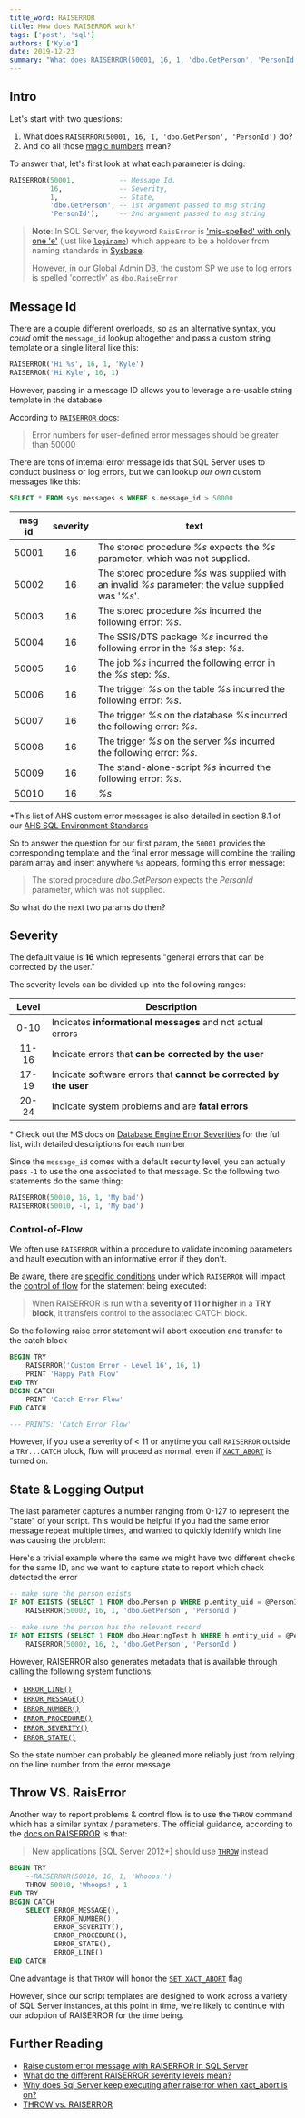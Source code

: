 ```yaml
---
title_word: RAISERROR
title: How does RAISERROR work?
tags: ['post', 'sql']
authors: ['Kyle']
date: 2019-12-23
summary: "What does RAISERROR(50001, 16, 1, 'dbo.GetPerson', 'PersonId') do and what do all those magic numbers mean?"
---
```


## Intro

Let's start with two questions:

1. What does `RAISERROR(50001, 16, 1, 'dbo.GetPerson', 'PersonId')` do?  
2. And do all those [magic numbers](https://en.wikipedia.org/wiki/Magic_number_(programming)) mean?

To answer that, let's first look at what each parameter is doing:

```sql
RAISERROR(50001,           -- Message Id.  
          16,              -- Severity,  
          1,               -- State,  
          'dbo.GetPerson', -- 1st argument passed to msg string
          'PersonId');     -- 2nd argument passed to msg string
```

> **Note**: In SQL Server, the keyword `RaisError` is ['mis-spelled' with only one 'e'](https://stackoverflow.com/q/2821082/1366033) (just like [`loginame`](https://stackoverflow.com/q/29877638/1366033)) which appears to be a holdover from naming standards in [Sysbase](https://en.wikipedia.org/wiki/Sybase).
> 
> However, in our Global Admin DB, the custom SP we use to log errors is spelled 'correctly' as `dbo.RaiseError`

## Message Id

There are a couple different overloads, so as an alternative syntax, you *could* omit the `message_id` lookup altogether and pass a custom string template or a single literal like this:

```sql
RAISERROR('Hi %s', 16, 1, 'Kyle')
RAISERROR('Hi Kyle', 16, 1)
```

However, passing in a message ID allows you to leverage a re-usable string template in the database.

According to [`RAISERROR` docs](https://docs.microsoft.com/en-us/sql/t-sql/language-elements/raiserror-transact-sql):

> Error numbers for user-defined error messages should be greater than 50000

There are tons of internal error message ids that SQL Server uses to conduct business or log errors, but we can lookup *our own* custom messages like this:

```sql
SELECT * FROM sys.messages s WHERE s.message_id > 50000
```

| msg id | severity | text                                                                                                    |
|:------:|:--------:|---------------------------------------------------------------------------------------------------------|
| 50001  |    16    | The stored procedure *%s* expects the *%s* parameter, which was not supplied.                           |
| 50002  |    16    | The stored procedure *%s* was supplied with an invalid *%s* parameter; the value supplied was '*%s*'.   |
| 50003  |    16    | The stored procedure *%s* incurred the following error: *%s*.                                           |
| 50004  |    16    | The SSIS/DTS package *%s* incurred the following error in the *%s* step: *%s*.                          |
| 50005  |    16    | The job *%s* incurred the following error in the *%s* step: *%s*.                                       |
| 50006  |    16    | The trigger *%s* on the table *%s* incurred the following error: *%s*.                                  |
| 50007  |    16    | The trigger *%s* on the database *%s* incurred the following error: *%s*.                               |
| 50008  |    16    | The trigger *%s* on the server *%s* incurred the following error: *%s*.                                 |
| 50009  |    16    | The stand-alone-script *%s* incurred the following error: *%s*.                                         |
| 50010  |    16    | *%s*                                                                                                    |

\*This list of AHS custom error messages is also detailed in section 8.1 of our [AHS SQL Environment Standards](https://confluence/download/attachments/13533262/AHS_SQL_EnvironmentStandards_v4.0.pdf)

So to answer the question for our first param, the `50001` provides the corresponding template and the final error message will combine the trailing param array and insert anywhere `%s` appears, forming this error message:

> The stored procedure *dbo.GetPerson* expects the *PersonId* parameter, which was not supplied.

So what do the next two params do then?

## Severity

The default value is **16** which represents "general errors that can be corrected by the user."

The severity levels can be divided up into the following ranges:

| Level | Description                                                           |
|:-----:|-----------------------------------------------------------------------|
| 0-10  | Indicates **informational messages** and not actual errors            |
| 11-16 | Indicate errors that **can be corrected by the user**                 |
| 17-19 | Indicate software errors that **cannot be corrected by the user**     |
| 20-24 | Indicate system problems and are **fatal errors**                     |

\* Check out the MS docs on [Database Engine Error Severities](https://docs.microsoft.com/en-us/sql/relational-databases/errors-events/database-engine-error-severities) for the full list, with detailed descriptions for each number

Since the `message_id` comes with a default security level, you can actually pass `-1` to use the one associated to that message.  So the following two statements do the same thing:

```sql
RAISERROR(50010, 16, 1, 'My bad')
RAISERROR(50010, -1, 1, 'My bad')
```


### Control-of-Flow

We often use `RAISERROR` within a procedure to validate incoming parameters and hault execution with an informative error if they don't.

Be aware, there are [specific conditions](https://docs.microsoft.com/en-us/sql/t-sql/language-elements/raiserror-transact-sql#remarks) under which `RAISERROR` will impact the [control of flow](https://docs.microsoft.com/en-us/sql/t-sql/language-elements/control-of-flow) for the statement being executed:

> When RAISERROR is run with a **severity of 11 or higher** in a **TRY block**, it transfers control to the associated CATCH block.

So the following raise error statement will abort execution and transfer to the catch block

```sql
BEGIN TRY
    RAISERROR('Custom Error - Level 16', 16, 1)
    PRINT 'Happy Path Flow'
END TRY
BEGIN CATCH
    PRINT 'Catch Error Flow'
END CATCH

--- PRINTS: 'Catch Error Flow'
```

However, if you use a severity of < 11 or anytime you call `RAISERROR` outside a `TRY...CATCH` block, flow will proceed as normal, even if [`XACT_ABORT`](https://docs.microsoft.com/en-us/sql/t-sql/statements/set-xact-abort-transact-sql) is turned on.



## State & Logging Output

The last parameter captures a number ranging from 0-127 to represent the "state" of your script.  This would be helpful if you had the same error message repeat multiple times, and wanted to quickly identify which line was causing the problem:

Here's a trivial example where the same we might have two different checks for the same ID, and we want to capture state to report which check detected the error

```SQL
-- make sure the person exists
IF NOT EXISTS (SELECT 1 FROM dbo.Person p WHERE p.entity_uid = @PersonId)
    RAISERROR(50002, 16, 1, 'dbo.GetPerson', 'PersonId')

-- make sure the person has the relevant record
IF NOT EXISTS (SELECT 1 FROM dbo.HearingTest h WHERE h.entity_uid = @PersonId)
    RAISERROR(50002, 16, 2, 'dbo.GetPerson', 'PersonId')
```

However, RAISERROR also generates metadata that is available through calling the following system functions:

* [`ERROR_LINE()`](https://docs.microsoft.com/en-us/sql/t-sql/functions/error-line-transact-sql)
* [`ERROR_MESSAGE()`](https://docs.microsoft.com/en-us/sql/t-sql/functions/error-message-transact-sql)
* [`ERROR_NUMBER()`](https://docs.microsoft.com/en-us/sql/t-sql/functions/error-number-transact-sql)
* [`ERROR_PROCEDURE()`](https://docs.microsoft.com/en-us/sql/t-sql/functions/error-procedure-transact-sql)
* [`ERROR_SEVERITY()`](https://docs.microsoft.com/en-us/sql/t-sql/functions/error-severity-transact-sql)
* [`ERROR_STATE()`](https://docs.microsoft.com/en-us/sql/t-sql/functions/error-state-transact-sql)

So the state number can probably be gleaned more reliably just from relying on the line number from the error message

## Throw VS. RaisError

Another way to report problems & control flow is to use the `THROW` command which has a similar syntax / parameters.  The official guidance, according to the [docs on RAISERROR](https://docs.microsoft.com/en-us/sql/t-sql/language-elements/raiserror-transact-sql) is that:

> New applications [SQL Server 2012+] should use [`THROW`](https://docs.microsoft.com/en-us/sql/t-sql/language-elements/throw-transact-sql) instead

```sql
BEGIN TRY
    --RAISERROR(50010, 16, 1, 'Whoops!')
    THROW 50010, 'Whoops!', 1
END TRY
BEGIN CATCH
    SELECT ERROR_MESSAGE(),
           ERROR_NUMBER(),
           ERROR_SEVERITY(),
           ERROR_PROCEDURE(),
           ERROR_STATE(),
           ERROR_LINE()
END CATCH
```

One advantage is that `THROW` will honor the [`SET XACT_ABORT`](https://docs.microsoft.com/en-us/sql/t-sql/statements/set-xact-abort-transact-sql) flag

However, since our script templates are designed to work across a variety of SQL Server instances, at this point in time, we're likely to continue with our adoption of RAISERROR for the time being.

## Further Reading

* [Raise custom error message with RAISERROR in SQL Server](https://stackoverflow.com/q/15944630/1366033)
* [What do the different RAISERROR severity levels mean?](https://stackoverflow.com/q/1122925/1366033)
* [Why does Sql Server keep executing after raiserror when xact_abort is on?](https://stackoverflow.com/q/76346/1366033)
* [THROW vs. RAISERROR](https://stackoverflow.com/q/24141845/1366033)

